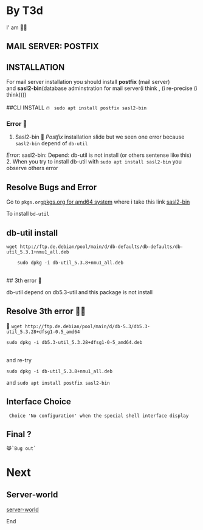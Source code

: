 
# By T3d 
I' am 👩‍🚒️
## MAIL SERVER: POSTFIX

## INSTALLATION

For mail server installation you should install __postfix__ (mail server) </br> 
and __sasl2-bin__(database adminstration for mail server(i think , (i re-precise (i think)))) </br>
</br>
##CLI INSTALL 
:fire:
` sudo apt install postfix sasl2-bin` </br>


### Error 👾️
1. Sasl2-bin 💁️
_Postfix_ installation slide but we seen one error because `sasl2-bin` depend of `db-util` </br>


_Error_: sasl2-bin: Depend: db-util is not install (or others sentense like this) </br>
 2. 
When you try to install db-util with `sudo apt install sasl2-bin` you observe others error </br> 
## Resolve Bugs and Error</br>

Go to `pkgs.org`[pkgs.org for amd64 system](https://debian.pkgs.org/10/debian-main-amd64)  where i take this link [sasl2-bin](https://debian.pkgs.org/10/debian-main-amd64/sasl2-bin_2.1.27+dfsg-1+deb10u2_amd64.deb.html)  </br> 


 
To install `bd-util`  </br> 


## db-util install

	wget http://ftp.de.debian/pool/main/d/db-defaults/db-defaults/db-util_5.3.1+nmu1_all.deb   
	
		sudo dpkg -i db-util_5.3.8+nmu1_all.deb
 </br>
## 3th error 🤺️

 db-util depend on db5.3-util and this package is not install  </br>

## Resolve 3th error  👨‍💻️ </br> 
:key:
	`wget http://ftp.de.debian/pool/main/d/db-5.3/db5.3-util_5.3.28+dfsg1-0.5_amd64`  </br>
	
	sudo dpkg -i db5.3-util_5.3.28+dfsg1-0-5_amd64.deb  
 </br>
and re-try  </br>

	sudo dpkg -i db-util_5.3.8+nmu1_all.deb
and 
	`sudo apt install postfix sasl2-bin` 

## Interface Choice

	 Choice 'No configuration' when the special shell interface display
	 
## Final ? 
	😹️`Bug out`


# Next 

## Server-world

[server-world](https://www.server-world.info/en/note?os=Debian_10&p=mail&f=1)

End
